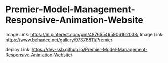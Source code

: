 # Premier-Model-Management-Responsive-Animation-Website

Image Link: https://in.pinterest.com/pin/487655465906162038/
Image Link: https://www.behance.net/gallery/97376811/Premier

deploy Link: https://dev-ssb.github.io/Premier-Model-Management-Responsive-Animation-Website/
